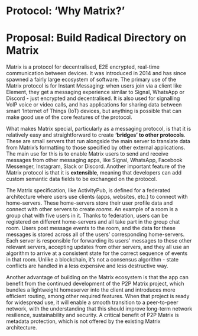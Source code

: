 # Protocol: ‘Why Matrix?’

# Proposal: Build Radical Directory on Matrix

Matrix is a protocol for decentralised, E2E encrypted, real-time communication
between devices. It was introduced in 2014 and has since spawned a fairly large
ecosystem of software. The primary use of the Matrix protocol is for Instant
Messaging: when users join via a client like Element, they get a messaging
experience similar to Signal, WhatsApp or Discord - just encrypted and
decentralised. It is also used for signalling VoIP voice or video calls, and has
applications for sharing data between smart ‘Internet of Things (IoT) devices,
but anything is possible that can make good use of the core features of the
protocol.

What makes Matrix special, particularly as a messaging protocol, is that it is
relatively easy and straightforward to create **‘bridges’ to other protocols**.
These are small servers that run alongside the main server to translate data
from Matrix’s formatting to those specified by other external applications. The
main use for this is to enable Matrix users to send and receive messages from
other messaging apps, like Signal, WhatsApp, Facebook Messenger, Instagram,
Slack or Discord. Another important feature of the Matrix protocol is that it is
**extensible**, meaning that developers can add custom semantic data fields to
be exchanged on the protocol.

The Matrix specification, like ActivityPub, is defined for a federated
architecture where users use clients (apps, websites, etc.) to connect with
home-servers. These home-servers store their user profile data and connect with
other servers to create _rooms_. An example of a room is a group chat with five
users in it. Thanks to federation, users can be registered on different
home-servers and all take part in the group chat room. Users post message events
to the room, and the data for these messages is stored across all of the users’
corresponding home-servers. Each server is responsible for forwarding its users’
messages to these other relevant servers, accepting updates from other servers,
and they all use an algorithm to arrive at a consistent state for the correct
sequence of events in that room. Unlike a blockchain, it’s not a consensus
algorithm - state conflicts are handled in a less expensive and less destructive
way.

Another advantage of building on the Matrix ecosystem is that the app can
benefit from the continued development of the P2P Matrix project, which bundles
a lightweight homeserver into the client and introduces more efficient routing,
among other required features. When that project is ready for widespread use, it
will enable a smooth transition to a peer-to-peer network, with the
understanding that this should improve long-term network resilience,
sustainability and security. A critical benefit of P2P Matrix is metadata protection, which is not offered by the existing Matrix architecture.
